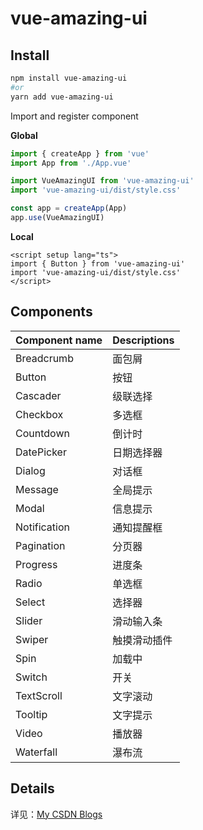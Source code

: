 # vue-amazing-ui

## Install

```sh
npm install vue-amazing-ui
#or
yarn add vue-amazing-ui
```

Import and register component

**Global**

```ts
import { createApp } from 'vue'
import App from './App.vue'

import VueAmazingUI from 'vue-amazing-ui'
import 'vue-amazing-ui/dist/style.css'

const app = createApp(App)
app.use(VueAmazingUI)
```

**Local**

```vue
<script setup lang="ts">
import { Button } from 'vue-amazing-ui'
import 'vue-amazing-ui/dist/style.css'
</script>
```

## Components

| Component name | Descriptions |
| :--- | :--- |
Breadcrumb | 面包屑
Button | 按钮
Cascader | 级联选择
Checkbox | 多选框
Countdown | 倒计时
DatePicker | 日期选择器
Dialog | 对话框
Message | 全局提示
Modal | 信息提示
Notification | 通知提醒框
Pagination | 分页器
Progress | 进度条
Radio | 单选框
Select | 选择器
Slider | 滑动输入条
Swiper | 触摸滑动插件  
Spin | 加载中
Switch | 开关
TextScroll | 文字滚动
Tooltip | 文字提示
Video | 播放器
Waterfall | 瀑布流

## Details

详见：[My CSDN Blogs](https://blog.csdn.net/Dandrose)